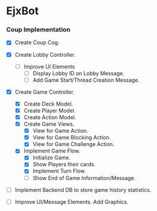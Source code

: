 # EjxBot

### Coup Implementation
- [x] Create Coup Cog. 
- [x] Create Lobby Controller.  
  - [ ] Improve UI Elements
    - [ ] Display Lobby ID on Lobby Message. 
    - [ ] Add Game Start/Thread Creation Message.  
- [x] Create Game Controller. 
  - [x] Create Deck Model. 
  - [x] Create Player Model. 
  - [x] Create Action Model. 
  - [x] Create Game Views. 
    - [x] View for Game Action. 
    - [x] View for Game Blocking Action.  
    - [x] View for Game Challenge Action.  
  - [x] Implement Game Flow. 
    - [x] Initialize Game. 
    - [x] Show Players their cards. 
    - [x] Implement Turn Flow. 
    - [ ] Show End of Game Information/Message. 
- [ ] Implement Backend DB to store game history statistics. 
- [ ] Improve UI/Message Elements. Add Graphics.  


